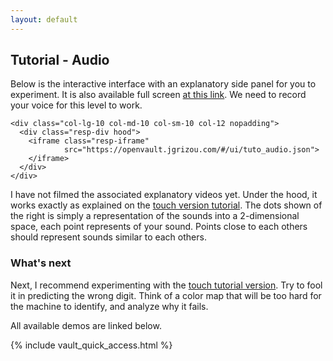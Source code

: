 ```yaml
---
layout: default
---
```


## Tutorial - Audio

Below is the interactive interface with an explanatory side panel for you to experiment. It is also available full screen [at this link](https://openvault.jgrizou.com/#/ui/tuto_audio.json). We need to record your voice for this level to work.

<div class="container">
  <div class="row align-items-center justify-content-center">

    <div class="col-lg-10 col-md-10 col-sm-10 col-12 nopadding">
      <div class="resp-div hood">
        <iframe class="resp-iframe"
                src="https://openvault.jgrizou.com/#/ui/tuto_audio.json">
        </iframe>
      </div>
    </div>

  </div>
</div>

I have not filmed the associated explanatory videos yet. Under the hood, it works exactly as explained on the [touch version tutorial](../touch/). The dots shown of the right is simply a representation of the sounds into a 2-dimensional space, each point represents of your sound. Points close to each others should represent sounds similar to each others.

### What's next

Next, I recommend experimenting with the [touch tutorial version](../touch/). Try to fool it in predicting the wrong digit. Think of a color map that will be too hard for the machine to identify, and analyze why it fails.

All available demos are linked below.

{% include vault_quick_access.html %}
